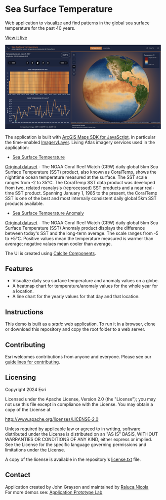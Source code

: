 # Sea Surface Temperature

Web application to visualize and find patterns in the global sea surface temperature for the past 40 years.

[View it live](https://geoxc-apps2.bd.esri.com/LivingAtlas/SeaSurfaceTemperature/index.html)

[![](./assets/screenshot.png)](https://geoxc-apps2.bd.esri.com/LivingAtlas/SeaSurfaceTemperature/index.html)

The application is built with [ArcGIS Maps SDK for JavaScript](https://developers.arcgis.com/javascript/latest/api-reference/), in particular the time-enabled [ImageryLayer](https://developers.arcgis.com/javascript/latest/api-reference/esri-layers-ImageryLayer.html). Living Atlas imagery services used in the application:

- [Sea Surface Temperature](https://www.arcgis.com/home/item.html?id=100a26c4d15445ffadab0d04e536b9c1)

[Original dataset](https://coralreefwatch.noaa.gov/product/5km/index_5km_sst.php) - The NOAA Coral Reef Watch (CRW) daily global 5km Sea Surface Temperature (SST) product, also known as CoralTemp, shows the nighttime ocean temperature measured at the surface. The SST scale ranges from -2 to 35°C. The CoralTemp SST data product was developed from two, related reanalysis (reprocessed) SST products and a near real-time SST product. Spanning January 1, 1985 to the present, the CoralTemp SST is one of the best and most internally consistent daily global 5km SST products available.

- [Sea Surface Temperature Anomaly](https://www.arcgis.com/home/item.html?id=fa166ee5a22e449bba49a3315263af69)

[Original dataset](https://coralreefwatch.noaa.gov/product/5km/index_5km_ssta.php) - The NOAA Coral Reef Watch (CRW) daily global 5km Sea Surface Temperature (SST) Anomaly product displays the difference between today's SST and the long-term average. The scale ranges from -5 to +5°C. Positive values mean the temperature measured is warmer than average; negative values mean cooler than average.

The UI is created using [Calcite Components](https://developers.arcgis.com/calcite-design-system/components/).

## Features

- Visualize daily sea surface temperature and anomaly values on a globe.
- A heatmap chart for temperature/anomaly values for the whole year for a location.
- A line chart for the yearly values for that day and that location.

## Instructions

This demo is built as a _static_ web application. To run it in a browser, clone or download this repository and copy the root folder to a web server.

## Contributing

Esri welcomes contributions from anyone and everyone. Please see our [guidelines for contributing](https://github.com/esri/contributing).

## Licensing

Copyright 2024 Esri

Licensed under the Apache License, Version 2.0 (the "License");
you may not use this file except in compliance with the License.
You may obtain a copy of the License at

http://www.apache.org/licenses/LICENSE-2.0

Unless required by applicable law or agreed to in writing, software
distributed under the License is distributed on an "AS IS" BASIS,
WITHOUT WARRANTIES OR CONDITIONS OF ANY KIND, either express or implied.
See the License for the specific language governing permissions and
limitations under the License.

A copy of the license is available in the repository's [license.txt](./LICENSE.txt) file.

## Contact

Application created by John Grayson and maintained by [Raluca Nicola](rnicola@esri.com) \
For more demos see: [Application Prototype Lab](https://apl.esri.com/)
